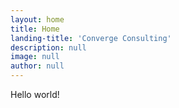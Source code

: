 ```yaml
---
layout: home
title: Home
landing-title: 'Converge Consulting'
description: null
image: null
author: null
---
```


Hello world!
